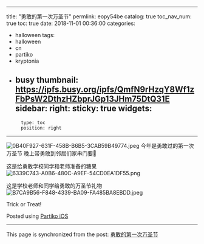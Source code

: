
---
title: "勇敢的第一次万圣节"
permlink: eopy54be
catalog: true
toc_nav_num: true
toc: true
date: 2018-11-01 00:36:00
categories:
- halloween
tags:
- halloween
- cn
- partiko
- kryptonia
- busy
thumbnail: https://ipfs.busy.org/ipfs/QmfN9rHzqY8Wf1zFbPsW2DthzHZbprJGp13JHm75DtQ31E
sidebar:
    right:
        sticky: true
widgets:
    -
        type: toc
        position: right
---


![0B40F927-631F-458B-B6B5-3CAB59B49774.jpeg](https://ipfs.busy.org/ipfs/QmfN9rHzqY8Wf1zFbPsW2DthzHZbprJGp13JHm75DtQ31E)
今年是勇敢过的第一次万圣节
晚上带勇敢到邻居们家串门要🍬

这是给勇敢学校同学和老师准备的糖果
![6339C743-A0B6-480C-A9EF-54CD0EA1DF55.png](https://ipfs.busy.org/ipfs/QmdA2k1jCfy8ikScKaBQKmSkQWSaDTQZAYaACHBSBniZd2)

这是学校老师和同学给勇敢的万圣节礼物
![B7CA9B56-F848-4339-BA09-FA485BA8EBDD.jpeg](https://ipfs.busy.org/ipfs/QmPLeFBZuJaNn7oqdbV2mt2Z9Zz3t64BivNywTY9AVG4W6)



Trick or Treat!

Posted using [Partiko iOS](https://steemit.com/@partiko-ios)

- - -

This page is synchronized from the post: [勇敢的第一次万圣节](https://steemit.com/@ericet/eopy54be)
